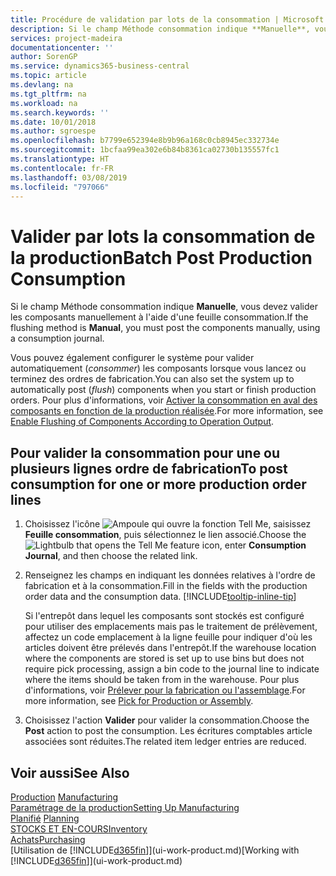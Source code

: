 ```yaml
---
title: Procédure de validation par lots de la consommation | Microsoft Docs
description: Si le champ Méthode consommation indique **Manuelle**, vous devez valider les composants manuellement à l'aide d'une feuille consommation.
services: project-madeira
documentationcenter: ''
author: SorenGP
ms.service: dynamics365-business-central
ms.topic: article
ms.devlang: na
ms.tgt_pltfrm: na
ms.workload: na
ms.search.keywords: ''
ms.date: 10/01/2018
ms.author: sgroespe
ms.openlocfilehash: b7799e652394e8b9b96a168c0cb8945ec332734e
ms.sourcegitcommit: 1bcfaa99ea302e6b84b8361ca02730b135557fc1
ms.translationtype: HT
ms.contentlocale: fr-FR
ms.lasthandoff: 03/08/2019
ms.locfileid: "797066"
---
```

# <a name="batch-post-production-consumption"></a><span data-ttu-id="864cc-103">Valider par lots la consommation de la production</span><span class="sxs-lookup"><span data-stu-id="864cc-103">Batch Post Production Consumption</span></span>
<span data-ttu-id="864cc-104">Si le champ Méthode consommation indique **Manuelle**, vous devez valider les composants manuellement à l'aide d'une feuille consommation.</span><span class="sxs-lookup"><span data-stu-id="864cc-104">If the flushing method is **Manual**, you must post the components manually, using a consumption journal.</span></span>

<span data-ttu-id="864cc-105">Vous pouvez également configurer le système pour valider automatiquement (*consommer*) les composants lorsque vous lancez ou terminez des ordres de fabrication.</span><span class="sxs-lookup"><span data-stu-id="864cc-105">You can also set the system up to automatically post (*flush*) components when you start or finish production orders.</span></span> <span data-ttu-id="864cc-106">Pour plus d'informations, voir [Activer la consommation en aval des composants en fonction de la production réalisée](production-how-to-flush-components-according-to-operation-output.md).</span><span class="sxs-lookup"><span data-stu-id="864cc-106">For more information, see [Enable Flushing of Components According to Operation Output](production-how-to-flush-components-according-to-operation-output.md).</span></span>

## <a name="to-post-consumption-for-one-or-more-production-order-lines"></a><span data-ttu-id="864cc-107">Pour valider la consommation pour une ou plusieurs lignes ordre de fabrication</span><span class="sxs-lookup"><span data-stu-id="864cc-107">To post consumption for one or more production order lines</span></span>  
1.  <span data-ttu-id="864cc-108">Choisissez l'icône ![Ampoule qui ouvre la fonction Tell Me](media/ui-search/search_small.png "Dites-moi ce que vous voulez faire"), saisissez **Feuille consommation**, puis sélectionnez le lien associé.</span><span class="sxs-lookup"><span data-stu-id="864cc-108">Choose the ![Lightbulb that opens the Tell Me feature](media/ui-search/search_small.png "Tell me what you want to do") icon, enter **Consumption Journal**, and then choose the related link.</span></span>  
2.  <span data-ttu-id="864cc-109">Renseignez les champs en indiquant les données relatives à l'ordre de fabrication et à la consommation.</span><span class="sxs-lookup"><span data-stu-id="864cc-109">Fill in the fields with the production order data and the consumption data.</span></span> [!INCLUDE[tooltip-inline-tip](includes/tooltip-inline-tip_md.md)]  

    <span data-ttu-id="864cc-110">Si l'entrepôt dans lequel les composants sont stockés est configuré pour utiliser des emplacements mais pas le traitement de prélèvement, affectez un code emplacement à la ligne feuille pour indiquer d'où les articles doivent être prélevés dans l'entrepôt.</span><span class="sxs-lookup"><span data-stu-id="864cc-110">If the warehouse location where the components are stored is set up to use bins but does not require pick processing, assign a bin code to the journal line to indicate where the items should be taken from in the warehouse.</span></span> <span data-ttu-id="864cc-111">Pour plus d'informations, voir [Prélever pour la fabrication ou l'assemblage](warehouse-how-to-pick-for-production.md).</span><span class="sxs-lookup"><span data-stu-id="864cc-111">For more information, see [Pick for Production or Assembly](warehouse-how-to-pick-for-production.md).</span></span>  
3.  <span data-ttu-id="864cc-112">Choisissez l'action **Valider** pour valider la consommation.</span><span class="sxs-lookup"><span data-stu-id="864cc-112">Choose the **Post** action to post the consumption.</span></span> <span data-ttu-id="864cc-113">Les écritures comptables article associées sont réduites.</span><span class="sxs-lookup"><span data-stu-id="864cc-113">The related item ledger entries are reduced.</span></span>

## <a name="see-also"></a><span data-ttu-id="864cc-114">Voir aussi</span><span class="sxs-lookup"><span data-stu-id="864cc-114">See Also</span></span>  
<span data-ttu-id="864cc-115">[Production](production-manage-manufacturing.md)  </span><span class="sxs-lookup"><span data-stu-id="864cc-115">[Manufacturing](production-manage-manufacturing.md)  </span></span>  
[<span data-ttu-id="864cc-116">Paramétrage de la production</span><span class="sxs-lookup"><span data-stu-id="864cc-116">Setting Up Manufacturing</span></span>](production-configure-production-processes.md)  
<span data-ttu-id="864cc-117">[Planifié](production-planning.md)    </span><span class="sxs-lookup"><span data-stu-id="864cc-117">[Planning](production-planning.md)    </span></span>  
[<span data-ttu-id="864cc-118">STOCKS ET EN-COURS</span><span class="sxs-lookup"><span data-stu-id="864cc-118">Inventory</span></span>](inventory-manage-inventory.md)  
[<span data-ttu-id="864cc-119">Achats</span><span class="sxs-lookup"><span data-stu-id="864cc-119">Purchasing</span></span>](purchasing-manage-purchasing.md)  
<span data-ttu-id="864cc-120">[Utilisation de [!INCLUDE[d365fin](includes/d365fin_md.md)]](ui-work-product.md)</span><span class="sxs-lookup"><span data-stu-id="864cc-120">[Working with [!INCLUDE[d365fin](includes/d365fin_md.md)]](ui-work-product.md)</span></span>
